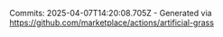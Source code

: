Commits: 2025-04-07T14:20:08.705Z - Generated via https://github.com/marketplace/actions/artificial-grass
<br>
